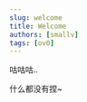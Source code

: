 ```yaml
---
slug: welcome
title: Welcome
authors: [smallv]
tags: [ov0]
---
```


咕咕咕..

<!-- truncate -->

什么都没有捏~
